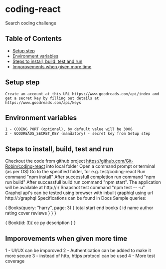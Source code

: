 # coding-react
Search coding challenge

## Table of Contents

- [Setup step](#setup-step)
- [Environment variables](#environment-variables)
- [Steps to install, build, test and run](#install)
- [Imporovements when given more time](#mporovements)

## Setup step
    Create an account at this URL https://www.goodreads.com/api/index and get a secret key by filling out details at https://www.goodreads.com/api/keys

## Environment variables
    1 - CODING_PORT (optional), by default value will be 3006
    2 - GOODREADS_SECRET_KEY (mandatory) - secret key from Setup step

## Steps to install, build, test and run
Checkout the code from github project https://github.com/Git-Robin/coding-react into local folder
Open a command prompt or terminal (as per OS)
Go to the specified folder, for e.g. test/coding-react
Run command "npm install"
After successfull completion run command "npm run build"
After successfull build run command "npm start". The application will be available at http://<hostname>:<portnumber>/
Snapshot test command "npm test -- -u"
Graphql api's can be tested using browser with inbuilt graphiql using url http://<hostname>:<portnumber>/graphql
Specifications can be found in Docs
Sample queries:


{
  Books(query: "harry", page: 3) {
    total
    start
    end
    books {
      id
      name
      author
      rating
      cover
      reviews
    }
  }
}

{
  Book(id: 3){
        cc
        py
        description
  }
}

## Imporovements when given more time
1 - UI/UX can be imporoved
2 - Authentication can be added to make it more secure
3 - instead of http, https protocol can be used
4 - More test coverage

